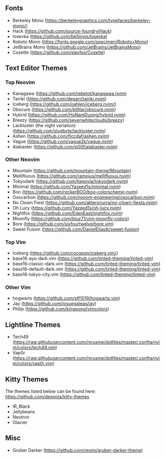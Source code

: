 ## Fonts
- Berkeley Mono (https://berkeleygraphics.com/typefaces/berkeley-mono/)
- Hack (https://github.com/source-foundry/Hack)
- Iosevka (https://github.com/be5invis/Iosevka)
- Roboto Mono (https://fonts.google.com/specimen/Roboto+Mono)
- JetBrains Mono (https://github.com/JetBrains/JetBrainsMono)
- Cozette (https://github.com/slavfox/Cozette)

## Text Editor Themes
### Top Neovim
- Kanagawa (https://github.com/rebelot/kanagawa.nvim)
- Tairiki (https://github.com/deparr/tairiki.nvim)
- Iceberg (https://github.com/oahlen/iceberg.nvim/)
- Obscure (https://github.com/killitar/obscure.nvim)
- Hybrid (https://github.com/HoNamDuong/hybrid.nvim)
- Breezy (https://github.com/sevenwhiteclouds/breezy)
- Lackluster (the night variation) (https://github.com/slugbyte/lackluster.nvim)
- Ashen (https://github.com/ficcdaf/ashen.nvim)
- Vague (https://github.com/vague2k/vague.nvim)
- Alabaster (https://github.com/p00f/alabaster.nvim)

### Other Neovim
- Mountain (https://github.com/mountain-theme/Mountain)
- Mellifluous (https://github.com/ramojus/mellifluous.nvim)
- Tokyodark (https://github.com/tiagovla/tokyodark.nvim)
- Minimal (https://github.com/Yazeed1s/minimal.nvim)
- Boo (https://github.com/rockerBOO/boo-colorscheme-nvim)
- Oxocarbon (https://github.com/nyoom-engineering/oxocarbon.nvim)
- No Clown Fiest (https://github.com/aktersnurra/no-clown-fiesta.nvim)
- Oh Lucy (https://github.com/Yazeed1s/oh-lucy.nvim)
- Nightfox (https://github.com/EdenEast/nightfox.nvim)
- Moonfly (https://github.com/bluz71/vim-moonfly-colors)
- Bore (https://github.com/sixfourtwelve/bore.vim)
- Sweet Fusion (https://github.com/DanielEliasib/sweet-fusion)

### Top Vim 
- Iceberg (https://github.com/cocopon/iceberg.vim/)
- base16-ayu-dark.vim (https://github.com/tinted-theming/tinted-vim)
- base16-classic-dark.vim (https://github.com/tinted-theming/tinted-vim)
- base16-default-dark.vim (https://github.com/tinted-theming/tinted-vim)
- base16-tokyo-city.vim (https://github.com/tinted-theming/tinted-vim)

### Other Vim 
- hogwarts (https://github.com/sff1019/hogwarts.vim)
- Jay (https://github.com/josuegaleas/jay)
- Philip (https://github.com/kingpong/vimcolors)

## Lightline Themes
- Tech49 (https://raw.githubusercontent.com/mrusme/dotfiles/master/.config/nvim/colors/tech49.vim)
- Vap0r (https://raw.githubusercontent.com/mrusme/dotfiles/master/.config/nvim/colors/vap0r.vim)

## Kitty Themes
The themes listed below can be found here:
https://github.com/dexpota/kitty-themes

- IR_Black
- Jellybeans
- Neutron
- Glacier

## Misc
- Gruber Darker (https://github.com/rexim/gruber-darker-theme)
